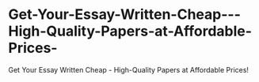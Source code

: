 # Get-Your-Essay-Written-Cheap---High-Quality-Papers-at-Affordable-Prices-
Get Your Essay Written Cheap - High-Quality Papers at Affordable Prices!
